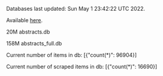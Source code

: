 Databases last updated: Sun May  1 23:42:22 UTC 2022. 

Available [here](https://github.com/cbeauhilton/ash-db/releases).


20M	abstracts.db

158M	abstracts_full.db

Current number of items in db:
[{"count(*)": 96904}]

Current number of scraped items in db:
[{"count(*)": 16690}]
